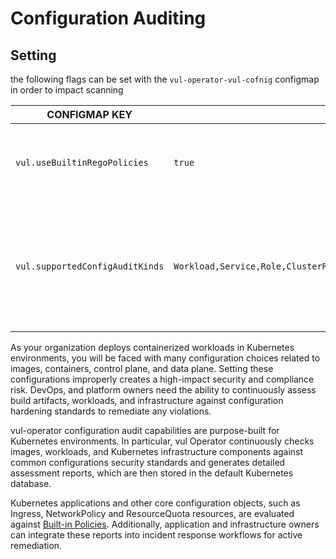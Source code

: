 # Configuration Auditing


## Setting
the following flags can be set with the `vul-operator-vul-cofnig` configmap in order to impact scanning

| CONFIGMAP KEY                     | DEFAULT                                                                               | DESCRIPTION                                                                                                     |
|-----------------------------------|---------------------------------------------------------------------------------------|-----------------------------------------------------------------------------------------------------------------|
| `vul.useBuiltinRegoPolicies`    | `true`                                                                                | The Flag to enable the usage of builtin rego policies by default                                                |
| `vul.supportedConfigAuditKinds` | `Workload,Service,Role,ClusterRole,NetworkPolicy,Ingress,LimitRange,ResourceQuota`    | The Flag is the list of supported kinds separated by comma delimiter to be scanned by the config audit scanner  |


As your organization deploys containerized workloads in Kubernetes environments, you will be faced with many
configuration choices related to images, containers, control plane, and data plane. Setting these configurations
improperly creates a high-impact security and compliance risk. DevOps, and platform owners need the ability to
continuously assess build artifacts, workloads, and infrastructure against configuration hardening standards to
remediate any violations.

vul-operator configuration audit capabilities are purpose-built for Kubernetes environments. In particular, vul
Operator continuously checks images, workloads, and Kubernetes infrastructure components against common configurations
security standards and generates detailed assessment reports, which are then stored in the default Kubernetes database.

Kubernetes applications and other core configuration objects, such as Ingress, NetworkPolicy and ResourceQuota resources, are evaluated against [Built-in Policies]. 
Additionally, application and infrastructure owners can integrate these reports into incident response workflows for
active remediation.

[Built-in Policies]: ./built-in-policies.md

